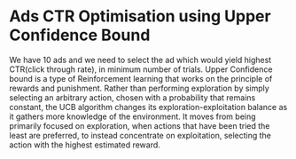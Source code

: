 # Ads CTR Optimisation using Upper Confidence Bound

We have 10 ads and we need to select the ad which would yield highest CTR(click through rate), in minimum number of trials.
Upper Confidence bound is a type of Reinforcement learning that works on the principle of rewards and punishment. Rather than performing exploration by simply selecting an arbitrary action, chosen with a probability that remains constant, the UCB algorithm changes its exploration-exploitation balance as it gathers more knowledge of the environment. It moves from being primarily focused on exploration, when actions that have been tried the least are preferred, to instead concentrate on exploitation, selecting the action with the highest estimated reward.
